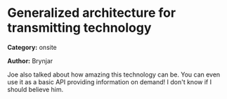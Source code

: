 # Generalized architecture for transmitting technology
**Category:** onsite

**Author:** Brynjar

Joe also talked about how amazing this technology can be. You can even use it as a basic API providing information on demand!
I don't know if I should believe him.
